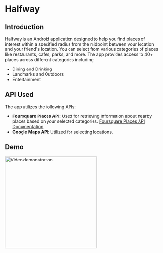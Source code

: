 # Halfway

## Introduction
Halfway is an Android application designed to help you find places of interest within a specified radius from the midpoint between your location and your friend's location.
You can select from various categories of places like restaurants, cafes, parks, and more. The app provides access to 40+ places across different categories including:
- Dining and Drinking
- Landmarks and Outdoors
- Entertainment

## API Used
The app utilizes the following APIs:
- **Foursquare Places API**: Used for retrieving information about nearby places based on your selected categories. [Foursquare Places API Documentation](https://location.foursquare.com/developer/reference/places-api-overview)
- **Google Maps API**: Utilized for selecting locations.

## Demo
<img src="/media/halfway.gif" alt="Video demonstration" width="300">
